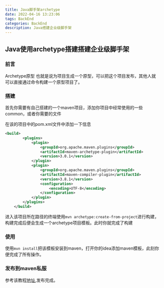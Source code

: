 ```yaml
---
title: Java脚手架archetype
date: 2022-04-16 13:23:06
tags: BackEnd
categories: BackEnd
description: Java搭建企业级脚手架
---
```

## Java使用archetype搭建搭建企业级脚手架

### 前言

Archetype原型 也就是说为项目生成一个原型，可以把这个项目发布，其他人就可以直接通过命令构建一个原型项目了。

### 搭建

首先你需要有自己搭建的一个maven项目，添加你项目中经常使用的一些common，或者你需要的文件

在该的项目中的pom.xml文件中添加一下信息

```xml
<build>
        <plugins>
            <plugin>
                <groupId>org.apache.maven.plugins</groupId>
                <artifactId>maven-archetype-plugin</artifactId>
                <version>3.0.1</version>
            </plugin>
            <plugin>
                <groupId>org.apache.maven.plugins</groupId>
                <artifactId>maven-compiler-plugin</artifactId>
                <version>3.8.1</version>
                <configuration>
                    <encoding>UTF-8</encoding>
                </configuration>
            </plugin>
        </plugins>
    </build>
```

进入该项目所在路径的终端使用`mvn archetype:create-from-project`进行构建，构建完成后便会生成一个archetype项目模板。此时你就完成了构建

### 使用

使用`mvn install`把该模板安装到maven，打开你的idea添加maven模板，此刻你便完成了所有操作。

### 发布到maven私服
参考该教程[地址](https://blog.csdn.net/wangshuminjava/article/details/120721369),发布完成。